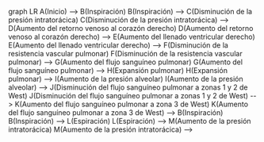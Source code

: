 graph LR
A(Inicio) --> B(Inspiración)
B(Inspiración) --> C(Disminución de la presión intratorácica)
C(Disminución de la presión intratorácica) --> D(Aumento del retorno venoso al corazón derecho)
D(Aumento del retorno venoso al corazón derecho) --> E(Aumento del llenado ventricular derecho)
E(Aumento del llenado ventricular derecho) --> F(Disminución de la resistencia vascular pulmonar)
F(Disminución de la resistencia vascular pulmonar) --> G(Aumento del flujo sanguíneo pulmonar)
G(Aumento del flujo sanguíneo pulmonar) --> H(Expansión pulmonar)
H(Expansión pulmonar) --> I(Aumento de la presión alveolar)
I(Aumento de la presión alveolar) --> J(Disminución del flujo sanguíneo pulmonar a zonas 1 y 2 de West)
J(Disminución del flujo sanguíneo pulmonar a zonas 1 y 2 de West) --> K(Aumento del flujo sanguíneo pulmonar a zona 3 de West)
K(Aumento del flujo sanguíneo pulmonar a zona 3 de West) --> B(Inspiración)
B(Inspiración) --> L(Espiración)
L(Espiración) --> M(Aumento de la presión intratorácica)
M(Aumento de la presión intratorácica) -->


<!---
5an7/5an7 is a ✨ special ✨ repository because its `README.md` (this file) appears on your GitHub profile.
You can click the Preview link to take a look at your changes.
--->
